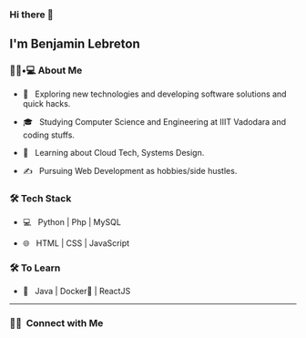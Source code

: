 ### Hi there 👋<h2> I'm Benjamin Lebreton </h2>

<h3> 👨🏻•💻 About Me </h3>



- 🤔 &nbsp; Exploring new technologies and developing software solutions and quick hacks.

- 🎓 &nbsp; Studying Computer Science and Engineering at IIIT Vadodara and coding stuffs.

- 🌱 &nbsp; Learning about Cloud Tech, Systems Design.

- ✍️ &nbsp; Pursuing Web Development as hobbies/side hustles.



<h3>🛠 Tech Stack</h3>



- 💻 &nbsp; Python | Php | MySQL

- 🌐 &nbsp; HTML | CSS | JavaScript

<!--

- 🛢 &nbsp; MySQL

- 🔧 &nbsp; Git | Markdown | Selenium | Tidyverse

-->



<h3>🛠 To Learn</h3>

- 🔧 &nbsp; Java | Docker🐳 | ReactJS

<hr>

<h3> 🤝🏻 &nbsp;Connect with Me </h3>
